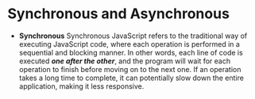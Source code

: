 # Synchronous and Asynchronous

- **Synchronous**
  Synchronous JavaScript refers to the traditional way of executing JavaScript code, where each operation is performed in a sequential and blocking manner. In other words, each line of code is executed **_one after the other_**, and the program will wait for each operation to finish before moving on to the next one. If an operation takes a long time to complete, it can potentially slow down the entire application, making it less responsive.
